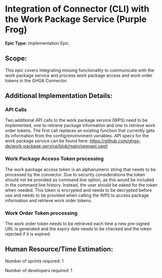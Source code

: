 # Integration of Connector (CLI) with the Work Package Service (Purple Frog)
**Epic Type:** Implementation Epic

## Scope:

This epic covers integrating missing functionality to communicate with the work package service and process work package access and work order tokens in the GHGA Connector.

## Additional Implementation Details:

### API Calls

Two additional API calls to the work package service (WPS) need to be implemented, one to retrieve package information and one to retrieve work order tokens.
The first call replaces an existing function that currently gets its information from the config/environment variables.
API specs for the work package service can be found here: https://github.com/ghga-de/work-package-service/blob/main/openapi.yaml


### Work Package Access Token processing

The work package access token is an alphanumeric string that needs to be processed by the connector.
Due to security considerations the token should not be provided as command line option, as this would be included in the command line history.
Instead, the user should be asked for the token when needed.
This token is encrypted and needs to be decrypted before use and needs to be provided when calling the WPS to access package information and retrieve work order tokens.

### Work Order Token processing

The work order token needs to be retrieved each time a new pre-signed URL is generated and the expiry date needs to be checked and the token rejected if it is expired.

## Human Resource/Time Estimation:

Number of sprints required: 1

Number of developers required: 1
